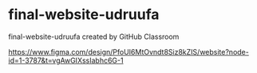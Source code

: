# final-website-udruufa
final-website-udruufa created by GitHub Classroom

https://www.figma.com/design/PfoUI6MtOvndt8Siz8kZIS/website?node-id=1-3787&t=vgAwGIXssIabhc6G-1
